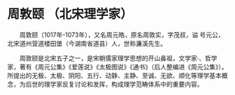 周敦颐 （北宋理学家）
==
　　周敦颐（1017年-1073年），又名周元皓，原名周敦实，字茂叔，谥 号元公，北宋道州营道楼田堡（今湖南省道县）人，世称濂溪先生。

　　周敦颐是北宋五子之一，是宋朝儒家理学思想的开山鼻祖，文学家·、哲学家，著有《周元公集》《爱莲说》《太极图说》《通书》（后人整编进《周元公集》）。所提出的无极、太极、阴阳、五行、动静、主静、至诚、无欲、顺化等理学基本概念，为后世的理学家反复讨论和发挥，构成理学范畴体系中的重要内容。